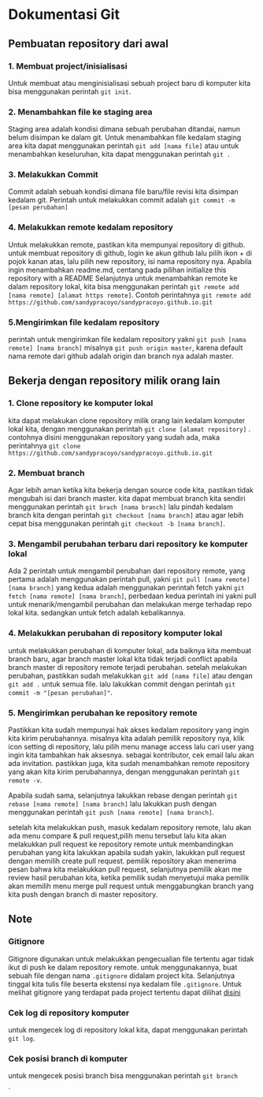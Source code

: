 # Dokumentasi Git
## Pembuatan repository dari awal
### 1. Membuat project/inisialisasi
Untuk membuat atau menginisialisasi sebuah project baru di komputer kita bisa menggunakan perintah `git init`.
### 2. Menambahkan file ke staging area
Staging area adalah kondisi dimana sebuah perubahan ditandai, namun belum disimpan ke dalam git. Untuk menambahkan file kedalam staging area kita dapat menggunakan perintah `git add [nama file]` atau untuk menambahkan keseluruhan, kita dapat menggunakan perintah `git .` 
### 3. Melakukkan Commit
Commit adalah sebuah kondisi dimana file baru/file revisi kita disimpan kedalam git. Perintah untuk melakukkan commit adalah `git commit -m [pesan perubahan]`
### 4. Melakukkan remote kedalam repository
Untuk melakukkan remote, pastikan kita mempunyai repository di github. untuk membuat repository di github, login ke akun github lalu pilih ikon + di pojok kanan atas, lalu pilih new repository, isi nama repository nya. Apabila ingin menambahkan readme.md, centang pada pilihan initialize this repository with a README
Selanjutnya untuk menambahkan remote ke dalam repository lokal, kita bisa menggunakan perintah `git remote add [nama remote] [alamat https remote]`. Contoh perintahnya `git remote add https://github.com/sandypracoyo/sandypracoyo.github.io.git`
### 5.Mengirimkan file kedalam repository
perintah untuk mengirimkan file kedalam repository yakni `git push [nama remote] [nama branch]` misalnya `git push origin master`, karena default nama remote dari github adalah origin dan branch nya adalah master.


## Bekerja dengan repository milik orang lain
### 1. Clone repository ke komputer lokal
kita dapat melakukan clone repository milik orang lain kedalam komputer lokal kita, dengan menggunakan perintah `git clone [alamat repository]` . contohnya disini menggunakan repository yang sudah ada, maka perintahnya `git clone https://github.com/sandypracoyo/sandypracoyo.github.io.git`
### 2. Membuat branch
Agar lebih aman ketika kita bekerja dengan source code kita, pastikan tidak mengubah isi dari branch master. kita dapat membuat branch kita sendiri menggunakan perintah `git brach [nama branch]` lalu pindah kedalam branch kita dengan perintah `git checkout [nama branch]` atau agar lebih cepat bisa menggunakan perintah `git checkout -b [nama branch]`.
### 3. Mengambil perubahan terbaru dari repository ke komputer lokal
Ada 2 perintah untuk mengambil perubahan dari repository remote, yang pertama adalah menggunakan perintah pull, yakni `git pull [nama remote] [nama branch]` yang kedua adalah menggunakan perintah fetch yakni `git fetch [nama remote] [nama branch]`, perbedaan kedua perintah ini yakni pull untuk menarik/mengambil perubahan dan melakukan merge terhadap repo lokal kita. sedangkan untuk fetch adalah kebalikannya.
### 4. Melakukkan perubahan di repository komputer lokal
untuk melakukkan perubahan di komputer lokal, ada baiknya kita membuat branch baru, agar branch master lokal kita tidak terjadi conflict apabila branch master di repository remote terjadi perubahan. setelah melakukan perubahan, pastikkan sudah melakukkan `git add [nama file]` atau dengan `git add .` untuk semua file. lalu lakukkan commit dengan perintah `git commit -m "[pesan perubahan]"`.
### 5. Mengirimkan perubahan ke repository remote
Pastikkan kita sudah mempunyai hak akses kedalam repository yang ingin kita kirim perubahannya. misalnya kita adalah pemilik repository nya, klik icon setting di repository, lalu pilih menu manage access lalu cari user yang ingin kita tambahkan hak aksesnya. sebagai kontributor, cek email lalu akan ada invitation. pastikkan juga, kita sudah menambahkan remote repository yang akan kita kirim perubahannya, dengan menggunakan perintah `git remote -v`. 

Apabila sudah sama, selanjutnya lakukkan rebase dengan perintah `git rebase [nama remote] [nama branch]` lalu lakukkan push dengan menggunakan perintah `git push [nama remote] [nama branch]`.

setelah kita melakukkan push, masuk kedalam repository remote, lalu akan ada menu compare & pull request,pilih menu tersebut lalu kita akan melakukkan pull request ke repository remote untuk membandingkan perubahan yang kita lakukkan apabila sudah yakin, lakukkan pull request dengan memilih create pull request. pemilik repository akan menerima pesan bahwa kita melakukkan pull request, selanjutnya pemilik akan me review hasil perubahan kita, ketika pemilik sudah menyetujui maka pemilik akan memilih menu merge pull request untuk menggabungkan branch yang kita push dengan branch di master repository.


## Note
### Gitignore
Gitignore digunakan untuk melakukkan pengecualian file tertentu agar tidak ikut di push ke dalam repository remote. untuk menggunakannya, buat sebuah file dengan nama `.gitignore` didalam project kita. Selanjutnya tinggal kita tulis file beserta ekstensi nya kedalam file `.gitignore`.
Untuk melihat gitignore yang terdapat pada project tertentu dapat dilihat [disini](https://github.com/github/gitignore)

### Cek log di repository komputer
untuk mengecek log di repository lokal kita, dapat menggunakan perintah `git log`.

### Cek posisi branch di komputer
untuk mengecek posisi branch bisa menggunakan perintah `git branch`


`

